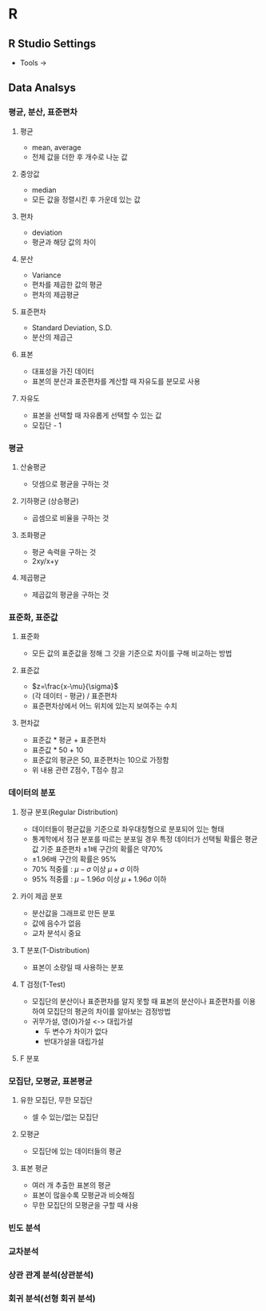 # R

## R Studio Settings

* Tools -> 


## Data Analsys

### 평균, 분산, 표준편차

1. 평균
    * mean, average
    * 전체 값을 더한 후 개수로 나눈 값

2. 중앙값
    * median
    * 모든 값을 정렬시킨 후 가운데 있는 값

3. 편차
    * deviation
    * 평균과 해당 값의 차이

4. 분산
    * Variance
    * 편차를 제곱한 값의 평균
    * 편차의 제곱평균

5. 표준편차
    * Standard Deviation, S.D.
    * 분산의 제곱근

6. 표본
    * 대표성을 가진 데이터
    * 표본의 분산과 표준편차를 계산할 때 자유도를 분모로 사용

7. 자유도
    * 표본을 선택할 때 자유롭게 선택할 수 있는 값 
    * 모집단 - 1

### 평균

1. 산술평균
    * 덧셈으로 평균을 구하는 것

2. 기하평균 (상승평균)
    * 곱셈으로 비율을 구하는 것

3. 조화평균
    * 평균 속력을 구하는 것
    * 2xy/x+y

4. 제곱평균
    * 제곱값의 평균을 구하는 것

### 표준화, 표준값

1. 표준화
    * 모든 값의 표준값을 정해 그 갓을 기준으로 차이를 구해 비교하는 방법

2. 표준값
    * $z=\frac{x-\mu}{\sigma}$
    * (각 데이터 - 평균) / 표준편차
    * 표준편차상에서 어느 위치에 있는지 보여주는 수치

3. 편차값
    * 표준값 * 평균 + 표준편차
    * 표준값 * 50 + 10
    * 표준값의 평균은 50, 표준편차는 10으로 가정함
    * 위 내용 관련 Z점수, T점수 참고

### 데이터의 분포

1. 정규 분포(Regular Distribution)
    * 데이터들이 평균값을 기준으로 좌우대칭형으로 분포되어 있는 형태
    * 통계학에서 정규 분포를 따르는 분포일 경우 특정 데이터가 선택될 확률은 평균값 기준 표준편차 $\pm1$배 구간의 확률은 약70%
    * $\pm1.96$배 구간의 확률은 95%
    * 70% 적중률 : $\mu-\sigma$ 이상 $\mu+\sigma$ 이하  
    * 95% 적중률 : $\mu-1.96\sigma$ 이상 $\mu+1.96\sigma$ 이하

2. 카이 제곱 분포
    * 분산값을 그래프로 만든 분포
    * 값에 음수가 없음
    * 교차 분석시 중요

3. T 분포(T-Distribution)
    * 표본이 소량일 때 사용하는 분포
  
4. T 검정(T-Test)
   *  모집단의 분산이나 표준편차를 알지 못할 때 표본의 분산이나 표준편차를 이용하여 모집단의 평균의 차이를 알아보는 검정방법
   *  귀무가설, 영(0)가설 <-> 대립가설
      *  두 변수가 차이가 없다
      *  반대가설을 대립가설
  
5. F 분포

### 모집단, 모평균, 표본평균

1. 유한 모집단, 무한 모집단
   * 셀 수 있는/없는 모집단

2. 모평균
    * 모집단에 있는 데이터들의 평균

3. 표본 평균
   * 여러 개 추출한 표본의 평균
   * 표본이 많을수록 모평균과 비슷해짐
   * 무한 모집단의 모평균을 구할 때 사용

### 빈도 분석

### 교차분석

### 상관 관계 분석(상관분석)

### 회귀 분석(선형 회귀 분석)
